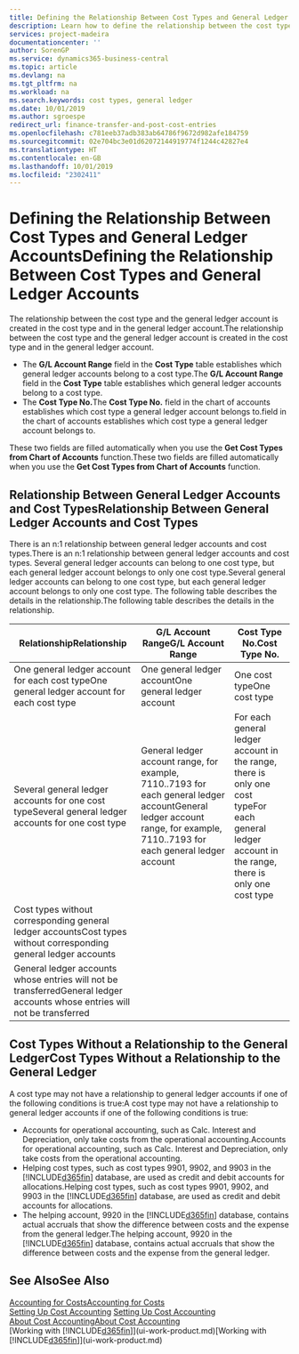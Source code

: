 ```yaml
---
title: Defining the Relationship Between Cost Types and General Ledger Accounts | Microsoft Docs
description: Learn how to define the relationship between the cost type and the general ledger account.
services: project-madeira
documentationcenter: ''
author: SorenGP
ms.service: dynamics365-business-central
ms.topic: article
ms.devlang: na
ms.tgt_pltfrm: na
ms.workload: na
ms.search.keywords: cost types, general ledger
ms.date: 10/01/2019
ms.author: sgroespe
redirect_url: finance-transfer-and-post-cost-entries
ms.openlocfilehash: c781eeb37adb383ab64786f9672d982afe184759
ms.sourcegitcommit: 02e704bc3e01d62072144919774f1244c42827e4
ms.translationtype: HT
ms.contentlocale: en-GB
ms.lasthandoff: 10/01/2019
ms.locfileid: "2302411"
---
```

# <a name="defining-the-relationship-between-cost-types-and-general-ledger-accounts"></a><span data-ttu-id="e06c6-103">Defining the Relationship Between Cost Types and General Ledger Accounts</span><span class="sxs-lookup"><span data-stu-id="e06c6-103">Defining the Relationship Between Cost Types and General Ledger Accounts</span></span>
<span data-ttu-id="e06c6-104">The relationship between the cost type and the general ledger account is created in the cost type and in the general ledger account.</span><span class="sxs-lookup"><span data-stu-id="e06c6-104">The relationship between the cost type and the general ledger account is created in the cost type and in the general ledger account.</span></span>  

* <span data-ttu-id="e06c6-105">The **G/L Account Range** field in the **Cost Type** table establishes which general ledger accounts belong to a cost type.</span><span class="sxs-lookup"><span data-stu-id="e06c6-105">The **G/L Account Range** field in the **Cost Type** table establishes which general ledger accounts belong to a cost type.</span></span>  
* <span data-ttu-id="e06c6-106">The **Cost Type No.**</span><span class="sxs-lookup"><span data-stu-id="e06c6-106">The **Cost Type No.**</span></span> <span data-ttu-id="e06c6-107">field in the chart of accounts establishes which cost type a general ledger account belongs to.</span><span class="sxs-lookup"><span data-stu-id="e06c6-107">field in the chart of accounts establishes which cost type a general ledger account belongs to.</span></span>  

<span data-ttu-id="e06c6-108">These two fields are filled automatically when you use the **Get Cost Types from Chart of Accounts** function.</span><span class="sxs-lookup"><span data-stu-id="e06c6-108">These two fields are filled automatically when you use the **Get Cost Types from Chart of Accounts** function.</span></span>  

## <a name="relationship-between-general-ledger-accounts-and-cost-types"></a><span data-ttu-id="e06c6-109">Relationship Between General Ledger Accounts and Cost Types</span><span class="sxs-lookup"><span data-stu-id="e06c6-109">Relationship Between General Ledger Accounts and Cost Types</span></span>  
<span data-ttu-id="e06c6-110">There is an n:1 relationship between general ledger accounts and cost types.</span><span class="sxs-lookup"><span data-stu-id="e06c6-110">There is an n:1 relationship between general ledger accounts and cost types.</span></span> <span data-ttu-id="e06c6-111">Several general ledger accounts can belong to one cost type, but each general ledger account belongs to only one cost type.</span><span class="sxs-lookup"><span data-stu-id="e06c6-111">Several general ledger accounts can belong to one cost type, but each general ledger account belongs to only one cost type.</span></span> <span data-ttu-id="e06c6-112">The following table describes the details in the relationship.</span><span class="sxs-lookup"><span data-stu-id="e06c6-112">The following table describes the details in the relationship.</span></span>  

|<span data-ttu-id="e06c6-113">Relationship</span><span class="sxs-lookup"><span data-stu-id="e06c6-113">Relationship</span></span>|<span data-ttu-id="e06c6-114">**G/L Account Range**</span><span class="sxs-lookup"><span data-stu-id="e06c6-114">**G/L Account Range**</span></span>|<span data-ttu-id="e06c6-115">**Cost Type No.**</span><span class="sxs-lookup"><span data-stu-id="e06c6-115">**Cost Type No.**</span></span>|  
|------------------|------------------------------------------------|-------------------------------------------|  
|<span data-ttu-id="e06c6-116">One general ledger account for each cost type</span><span class="sxs-lookup"><span data-stu-id="e06c6-116">One general ledger account for each cost type</span></span>|<span data-ttu-id="e06c6-117">One general ledger account</span><span class="sxs-lookup"><span data-stu-id="e06c6-117">One general ledger account</span></span>|<span data-ttu-id="e06c6-118">One cost type</span><span class="sxs-lookup"><span data-stu-id="e06c6-118">One cost type</span></span>|  
|<span data-ttu-id="e06c6-119">Several general ledger accounts for one cost type</span><span class="sxs-lookup"><span data-stu-id="e06c6-119">Several general ledger accounts for one cost type</span></span>|<span data-ttu-id="e06c6-120">General ledger account range, for example, 7110..7193 for each general ledger account</span><span class="sxs-lookup"><span data-stu-id="e06c6-120">General ledger account range, for example, 7110..7193 for each general ledger account</span></span>|<span data-ttu-id="e06c6-121">For each general ledger account in the range, there is only one cost type</span><span class="sxs-lookup"><span data-stu-id="e06c6-121">For each general ledger account in the range, there is only one cost type</span></span>|  
|<span data-ttu-id="e06c6-122">Cost types without corresponding general ledger accounts</span><span class="sxs-lookup"><span data-stu-id="e06c6-122">Cost types without corresponding general ledger accounts</span></span>|<Empty>||  
|<span data-ttu-id="e06c6-123">General ledger accounts whose entries will not be transferred</span><span class="sxs-lookup"><span data-stu-id="e06c6-123">General ledger accounts whose entries will not be transferred</span></span>||<Empty>|  

## <a name="cost-types-without-a-relationship-to-the-general-ledger"></a><span data-ttu-id="e06c6-124">Cost Types Without a Relationship to the General Ledger</span><span class="sxs-lookup"><span data-stu-id="e06c6-124">Cost Types Without a Relationship to the General Ledger</span></span>  
<span data-ttu-id="e06c6-125">A cost type may not have a relationship to general ledger accounts if one of the following conditions is true:</span><span class="sxs-lookup"><span data-stu-id="e06c6-125">A cost type may not have a relationship to general ledger accounts if one of the following conditions is true:</span></span>  

* <span data-ttu-id="e06c6-126">Accounts for operational accounting, such as Calc. Interest and Depreciation, only take costs from the operational accounting.</span><span class="sxs-lookup"><span data-stu-id="e06c6-126">Accounts for operational accounting, such as Calc. Interest and Depreciation, only take costs from the operational accounting.</span></span>  
* <span data-ttu-id="e06c6-127">Helping cost types, such as cost types 9901, 9902, and 9903 in the [!INCLUDE[d365fin](includes/d365fin_md.md)] database, are used as credit and debit accounts for allocations.</span><span class="sxs-lookup"><span data-stu-id="e06c6-127">Helping cost types, such as cost types 9901, 9902, and 9903 in the [!INCLUDE[d365fin](includes/d365fin_md.md)] database, are used as credit and debit accounts for allocations.</span></span>  
* <span data-ttu-id="e06c6-128">The helping account, 9920 in the [!INCLUDE[d365fin](includes/d365fin_md.md)] database, contains actual accruals that show the difference between costs and the expense from the general ledger.</span><span class="sxs-lookup"><span data-stu-id="e06c6-128">The helping account, 9920 in the [!INCLUDE[d365fin](includes/d365fin_md.md)] database, contains actual accruals that show the difference between costs and the expense from the general ledger.</span></span>  

## <a name="see-also"></a><span data-ttu-id="e06c6-129">See Also</span><span class="sxs-lookup"><span data-stu-id="e06c6-129">See Also</span></span>  
[<span data-ttu-id="e06c6-130">Accounting for Costs</span><span class="sxs-lookup"><span data-stu-id="e06c6-130">Accounting for Costs</span></span>](finance-manage-cost-accounting.md)  
<span data-ttu-id="e06c6-131">[Setting Up Cost Accounting](finance-set-up-cost-accounting.md) </span><span class="sxs-lookup"><span data-stu-id="e06c6-131">[Setting Up Cost Accounting](finance-set-up-cost-accounting.md) </span></span>  
[<span data-ttu-id="e06c6-132">About Cost Accounting</span><span class="sxs-lookup"><span data-stu-id="e06c6-132">About Cost Accounting</span></span>](finance-about-cost-accounting.md)  
<span data-ttu-id="e06c6-133">[Working with [!INCLUDE[d365fin](includes/d365fin_md.md)]](ui-work-product.md)</span><span class="sxs-lookup"><span data-stu-id="e06c6-133">[Working with [!INCLUDE[d365fin](includes/d365fin_md.md)]](ui-work-product.md)</span></span>
